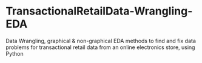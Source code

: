 # TransactionalRetailData-Wrangling-EDA
Data Wrangling, graphical &amp; non-graphical EDA methods to find and fix data problems for transactional retail data from an online electronics store, using Python
